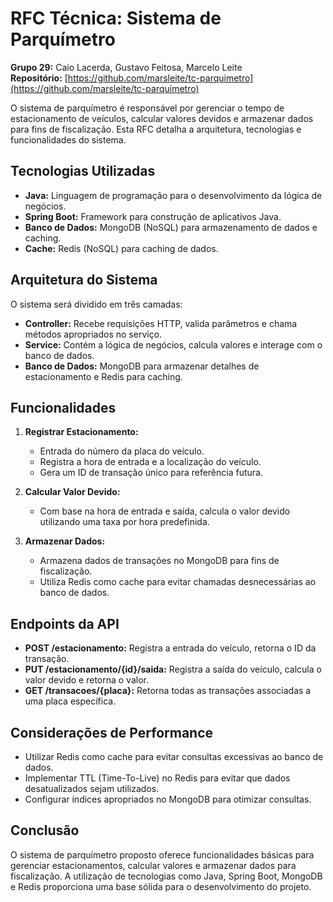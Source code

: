 # RFC Técnica: Sistema de Parquímetro

**Grupo 29:** Caio Lacerda, Gustavo Feitosa, Marcelo Leite  
**Repositório:** [https://github.com/marsleite/tc-parquimetro](https://github.com/marsleite/tc-parquimetro)

O sistema de parquímetro é responsável por gerenciar o tempo de estacionamento de veículos, calcular valores devidos e armazenar dados para fins de fiscalização. Esta RFC detalha a arquitetura, tecnologias e funcionalidades do sistema.

## Tecnologias Utilizadas

- **Java:** Linguagem de programação para o desenvolvimento da lógica de negócios.
- **Spring Boot:** Framework para construção de aplicativos Java.
- **Banco de Dados:** MongoDB (NoSQL) para armazenamento de dados e caching.
- **Cache:** Redis (NoSQL) para caching de dados.

## Arquitetura do Sistema

O sistema será dividido em três camadas:

- **Controller:** Recebe requisições HTTP, valida parâmetros e chama métodos apropriados no serviço.
- **Service:** Contém a lógica de negócios, calcula valores e interage com o banco de dados.
- **Banco de Dados:** MongoDB para armazenar detalhes de estacionamento e Redis para caching.

## Funcionalidades

1. **Registrar Estacionamento:**
    - Entrada do número da placa do veículo.
    - Registra a hora de entrada e a localização do veículo.
    - Gera um ID de transação único para referência futura.

2. **Calcular Valor Devido:**
    - Com base na hora de entrada e saída, calcula o valor devido utilizando uma taxa por hora predefinida.

3. **Armazenar Dados:**
    - Armazena dados de transações no MongoDB para fins de fiscalização.
    - Utiliza Redis como cache para evitar chamadas desnecessárias ao banco de dados.

## Endpoints da API

- **POST /estacionamento:** Registra a entrada do veículo, retorna o ID da transação.
- **PUT /estacionamento/{id}/saida:** Registra a saída do veículo, calcula o valor devido e retorna o valor.
- **GET /transacoes/{placa}:** Retorna todas as transações associadas a uma placa específica.

## Considerações de Performance

- Utilizar Redis como cache para evitar consultas excessivas ao banco de dados.
- Implementar TTL (Time-To-Live) no Redis para evitar que dados desatualizados sejam utilizados.
- Configurar índices apropriados no MongoDB para otimizar consultas.

## Conclusão

O sistema de parquímetro proposto oferece funcionalidades básicas para gerenciar estacionamentos, calcular valores e armazenar dados para fiscalização. A utilização de tecnologias como Java, Spring Boot, MongoDB e Redis proporciona uma base sólida para o desenvolvimento do projeto.
